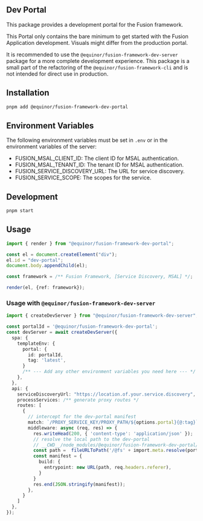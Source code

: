 ## Dev Portal

This package provides a development portal for the Fusion framework.

This Portal only contains the bare minimum to get started with the Fusion Application development. Visuals might differ from the production portal.

It is recommended to use the `@equinor/fusion-framework-dev-server` package for a more complete development experience.
This package is a small part of the refactoring of the `@equinor/fusion-framework-cli` and is not intended for direct use in production.

## Installation

```sh
pnpm add @equinor/fusion-framework-dev-portal
```

## Environment Variables

The following environment variables must be set in `.env` or in the environment variables of the server:

- FUSION_MSAL_CLIENT_ID: The client ID for MSAL authentication.
- FUSION_MSAL_TENANT_ID: The tenant ID for MSAL authentication.
- FUSION_SERVICE_DISCOVERY_URL: The URL for service discovery.
- FUSION_SERVICE_SCOPE: The scopes for the service.

## Development

```sh
pnpm start
```

## Usage

```ts
import { render } from "@equinor/fusion-framework-dev-portal";

const el = document.createElement("div");
el.id = "dev-portal";
document.body.appendChild(el);

const framework = /** Fusion Framework, [Service Discovery, MSAL] */;

render(el, {ref: framework});
```

### Usage with `@equinor/fusion-framework-dev-server`

```ts
import { createDevServer } from "@equinor/fusion-framework-dev-server";

const portalId = '@equinor/fusion-framework-dev-portal';
const devServer = await createDevServer({
  spa: {
    templateEnv: {
      portal: {
        id: portalId,
        tag: 'latest',
      }
      /** --- Add any other environment variables you need here --- */
    },
  },
  api: {
    serviceDiscoveryUrl: "https://location.of.your.service.discovery",
    processServices: /** generate proxy routes */
    routes: [
      {
        // intercept for the dev-portal manifest
        match: `/PROXY_SERVICE_KEY/PROXY_PATH/${options.portal}{@:tag}`,
        middleware: async (req, res) => {
          res.writeHead(200, { 'content-type': 'application/json' });
          // resolve the local path to the dev-portal
          // __CWD__/node_modules/@equinor/fusion-framework-dev-portal/dist/main.js
          const path =  fileURLToPath('/@fs' + import.meta.resolve(portalId));
          const manifest = {
            build: { 
              entrypoint: new URL(path, req.headers.referer), 
            }
          }
          res.end(JSON.stringify(manifest));
        },
      }
    ]
  },
});
```


